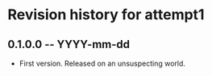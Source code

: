 # Revision history for attempt1

## 0.1.0.0 -- YYYY-mm-dd

* First version. Released on an unsuspecting world.

